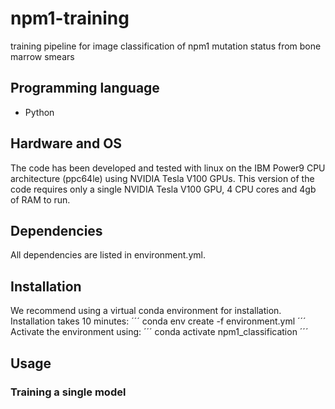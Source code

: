 # npm1-training
training pipeline for image classification of npm1 mutation status from bone marrow smears

## Programming language
- Python

## Hardware and OS
The code has been developed and tested with linux on the IBM Power9 CPU architecture (ppc64le) using NVIDIA Tesla V100 GPUs.
This version of the code requires only a single NVIDIA Tesla V100 GPU, 4 CPU cores and 4gb of RAM to run.

## Dependencies
All dependencies are listed in environment.yml.

## Installation
We recommend using a virtual conda environment for installation. Installation takes 10 minutes:
´´´
conda env create -f environment.yml
´´´
Activate the environment using:
´´´
conda activate npm1_classification
´´´

## Usage
### Training a single model
